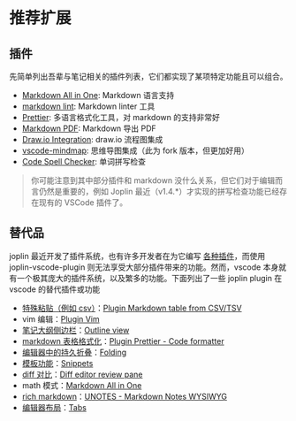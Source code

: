# 推荐扩展

## 插件

先简单列出吾辈与笔记相关的插件列表，它们都实现了某项特定功能且可以组合。

- [Markdown All in One](https://marketplace.visualstudio.com/items?itemName=yzhang.markdown-all-in-one): Markdown 语言支持
- [markdown lint](https://marketplace.visualstudio.com/items?itemName=DavidAnson.vscode-markdownlint): Markdown linter 工具
- [Prettier](https://marketplace.visualstudio.com/items?itemName=esbenp.prettier-vscode): 多语言格式化工具，对 markdown 的支持非常好
- [Markdown PDF](https://marketplace.visualstudio.com/items?itemName=yzane.markdown-pdf): Markdown 导出 PDF
- [Draw.io Integration](https://marketplace.visualstudio.com/items?itemName=hediet.vscode-drawio): draw.io 流程图集成
- [vscode-mindmap](https://marketplace.visualstudio.com/items?itemName=eightHundreds.vscode-mindmap): 思维导图集成（此为 fork 版本，但更加好用）
- [Code Spell Checker](https://marketplace.visualstudio.com/items?itemName=streetsidesoftware.code-spell-checker): 单词拼写检查

> 你可能注意到其中部分插件和 markdown 没什么关系，但它们对于编辑而言仍然是重要的，例如 Joplin 最近（v1.4.\*）才实现的拼写检查功能已经存在现有的 VSCode 插件了。

## 替代品

joplin 最近开发了插件系统，也有许多开发者在为它编写 [各种插件](https://discourse.joplinapp.org/t/17671)，而使用 joplin-vscode-plugin 则无法享受大部分插件带来的功能。然而，vscode 本身就有一个极其庞大的插件系统，以及繁多的功能。下面列出了一些 joplin plugin 在 vscode 的替代插件或功能

- [特殊粘贴（例如 csv）](https://discourse.joplinapp.org/t/18463)：[Plugin Markdown table from CSV/TSV](https://marketplace.visualstudio.com/items?itemName=jojoco.markdownfromcsv)
- vim 编辑：[Plugin Vim](https://marketplace.visualstudio.com/items?itemName=vscodevim.vim)
- [笔记大纲侧边栏](https://discourse.joplinapp.org/t/13364)：[Outline view](https://code.visualstudio.com/docs/getstarted/userinterface#_outline-view)
- [markdown 表格格式化](https://discourse.joplinapp.org/t/15624)：[Plugin Prettier - Code formatter](https://marketplace.visualstudio.com/items?itemName=esbenp.prettier-vscode)
- [编辑器中的持久折叠](https://discourse.joplinapp.org/t/16183)：[Folding](https://code.visualstudio.com/docs/editor/codebasics#_folding)
- [模板功能](https://github.com/joplin/plugin-templates)：[Snippets](https://code.visualstudio.com/docs/editor/userdefinedsnippets)
- [diff 对比](https://discourse.joplinapp.org/t/19204)：[Diff editor review pane](https://code.visualstudio.com/docs/editor/versioncontrol#_diff-editor-review-pane)
- math 模式：[Markdown All in One](https://marketplace.visualstudio.com/items?itemName=yzhang.markdown-all-in-one)
- [rich markdown](https://github.com/CalebJohn/joplin-rich-markdown#readme)：[UNOTES - Markdown Notes WYSIWYG](https://marketplace.visualstudio.com/items?itemName=ryanmcalister.Unotes)
- [编辑器布局](https://github.com/benji300/joplin-note-tabs)：[Tabs](https://code.visualstudio.com/docs/getstarted/userinterface#_tabs)
